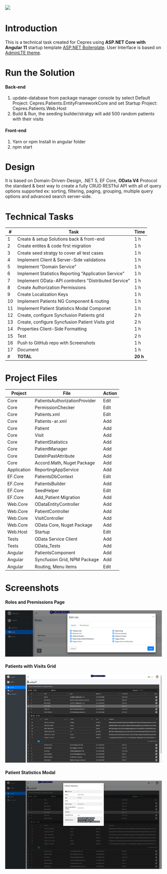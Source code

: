 ![](https://www.cepres.com/wp-content/uploads/2020/02/logo-cepres-2020.svg)
# Introduction
This is a technical task created for Cepres using **ASP.NET Core with Angular 11** startup template [ASP.NET Boilerplate](https://aspnetboilerplate.com/Pages/Documents).
User Interface is based on [AdminLTE theme](https://github.com/ColorlibHQ/AdminLTE).
# Run the Solution
#### Back-end
1. update-database from package manager console by select Default Project: Cepres.Patients.EntityFrameworkCore and set Startup Project: Cepres.Patients.Web.Host
2. Build & Run, the seeding builder/stratgy will add 500 random patients with their visits
#### Front-end
1. Yarn or npm Install in angular folder
2. npm start
# Design
 It is based on Domain-Driven-Design, .NET 5, EF Core, **OData V4** Protocol the standard & best way to create a fully CRUD RESTful API with all of query options supported ex: sorting, filtering, paging, grouping, multiple query options and advanced search server-side.

# Technical Tasks
#|Task|Time
--|--|--
1|Create & setup Solutions back & front-end|1 h
2|Create entites & code first migration|1 h
3|Create seed stratgy to cover all test cases|1 h
4|Implement Client & Server-Side validations|1 h
5|Implement "Domain Service"|1 h
6|Implement Statistics Reporting "Application Service"|1 h 
7|Implement OData-API controllers "Distributed Service"|1 h
8|Create Authorization Permissions|1 h
9|Create Localization Keys|1 h
10|Implement Patients NG Component & routing|1 h
11|Implement Patient Statistics Modal Componet|1 h
12|Create, configure Syncfusion Patients grid|2 h
13|Create, configure Syncfusion Patient Visits grid|2 h
14|Properties Client-Side Formatting|1 h
15|Test|2 h
16|Push to GitHub repo with Screenshots|1 h
17|Document|1 h
#|**TOTAL**|**20 h**

# Project Files
Project|File|Action
--|--|--
Core|PatientsAuthorizationProvider|Edit
Core|PermissionChecker|Edit
Core|Patients.xml|Edit
Core|Patients-ar.xml|Add
Core|Patient|Add
Core|Visit|Add
Core|PatientStatistics|Add
Core|PatientManager|Add
Core|DateInPastAttribute|Add
Core|Accord.Math, Nuget Package|Add
Application|ReportingAppService|Add
EF.Core|PatientsDbContext|Edit
EF.Core|PatientsBuilder|Add
EF.Core|SeedHelper|Edit
EF.Core|Add_Patient Migration|Add
Web.Core|ODataEntityController|Add
Web.Core|PatientController|Add
Web.Core|VisitController|Add
Web.Core|OData Core, Nuget Package|Add
Web.Host|Startup|Edit
Tests|OData Service Client|Add
Tests|OData_Tests|Add
Angular|PatientsComponent|Add
Angular|Syncfusion Grid, NPM Package|Add
Angular|Routing, Menu items|Edit
# Screenshots

#### Roles and Premissions Page
![](_screenshots/1.png)

#### Patients with Visits Grid
![](_screenshots/2.png)

#### Patient Statistics Modal 

![](_screenshots/3.png)

